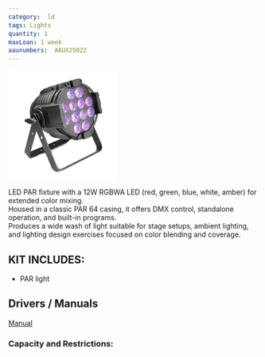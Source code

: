```yaml
---
category:  ld
tags: Lights
quantity: 1
maxLoan: 1 week
aaunumbers:  AAUX25022
---
```

![Parabolic 12 by 12W RGBW](/assets/images/equip/cameoPar12.png)

LED PAR fixture with a 12W RGBWA LED (red, green, blue, white, amber) for extended color mixing.<br>Housed in a classic PAR 64 casing, it offers DMX control, standalone operation, and built-in programs.<br>Produces a wide wash of light suitable for stage setups, ambient lighting, and lighting design exercises focused on color blending and coverage.
## KIT INCLUDES:
-  PAR light

## Drivers / Manuals
[Manual](https://www.manualslib.com/manual/1062428/Cameo-Clpst64rgbwau12w.html)



### Capacity and Restrictions:
